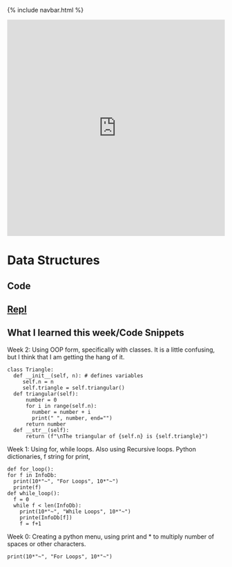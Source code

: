 {% include navbar.html %}

<iframe frameborder="0" width="100%" height="500px" src="https://replit.com/@charlesElipton/Tri-3-Kurtis-Kwan?embed=true"></iframe>


# Data Structures
## Code
## [Repl](https://replit.com/@charlesElipton/Tri-3-Kurtis-Kwan#.replit)

## What I learned this week/Code Snippets
Week 2:
  Using OOP form, specifically with classes. It is a little confusing, but I think that I am getting the hang of it. 
  ```
  class Triangle: 
    def __init__(self, n): # defines variables
       self.n = n
       self.triangle = self.triangular()
    def triangular(self):
        number = 0
        for i in range(self.n):
          number = number + i
          print(" ", number, end="")
        return number
    def __str__(self):
        return (f"\nThe triangular of {self.n} is {self.triangle}")
 ```

Week 1:
  Using for, while loops. Also using Recursive loops. Python dictionaries, f string for print, 
  ```
def for_loop():
  for f in InfoDb:
    print(10*"~", "For Loops", 10*"~")
    printe(f)
def while_loop():
    f = 0
    while f < len(InfoDb):
      print(10*"~", "While Loops", 10*"~")
      printe(InfoDb[f])
      f = f+1 
  ```
Week 0: 
  Creating a python menu, using print and * to multiply number of spaces or other characters.
  ```   
  print(10*"~", "For Loops", 10*"~")
  ```
